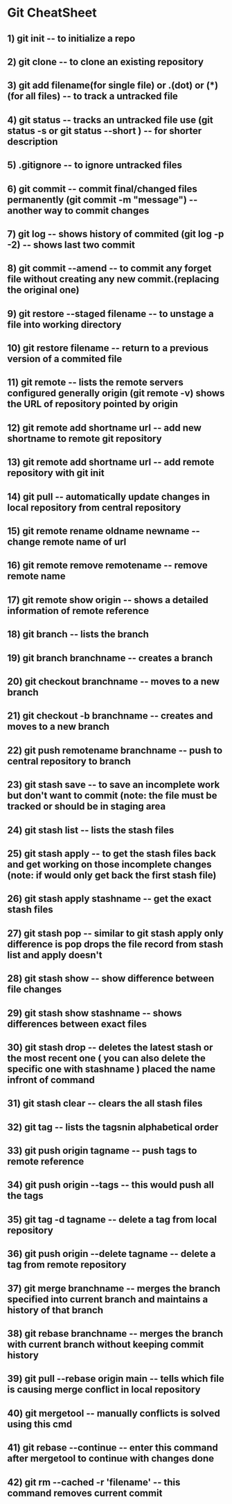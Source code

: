 # Git CheatSheet
## 1) git init -- to initialize a repo
## 2) git clone <repository link> -- to clone an existing repository
## 3) git add filename(for single file) or .(dot) or (*) (for all files) -- to track a untracked file
## 4) git status -- tracks an untracked file use (git status -s or git status --short ) -- for shorter description
## 5) .gitignore -- to ignore untracked files
## 6) git commit -- commit final/changed files permanently (git commit -m "message") -- another way to commit changes
## 7) git log -- shows history of commited (git log -p -2) -- shows last two commit
## 8) git commit --amend -- to commit any forget file without creating any new commit.(replacing the original one)
## 9) git restore --staged filename --  to unstage a file into working directory
## 10) git restore filename -- return to a previous version of a commited file 
## 11) git remote -- lists the remote servers configured generally origin (git remote -v) shows the URL of repository pointed by origin
## 12) git remote add shortname url -- add new shortname to remote git repository
## 13) git remote add shortname url -- add remote repository with git init
## 14) git pull -- automatically update changes in local repository from central repository 
## 15) git remote rename oldname newname -- change remote name of url
## 16) git remote remove remotename -- remove remote name 
## 17) git remote show origin -- shows a detailed information of remote reference
## 18) git branch -- lists the branch
## 19) git branch branchname -- creates a branch
## 20) git checkout branchname -- moves to a new branch
## 21) git checkout -b branchname -- creates and moves to a new branch
## 22) git push remotename branchname -- push to central repository to branch
## 23) git stash save -- to save an incomplete work but don't want to commit (note: the file must be tracked or should be in staging area
## 24) git stash list -- lists the stash files 
## 25) git stash apply -- to get the stash files back and get working on those incomplete changes (note: if would only get back the first stash file)
## 26) git stash apply stashname -- get the exact stash files
## 27) git stash pop -- similar to git stash apply only difference is pop drops the file record from stash list and apply doesn't
## 28) git stash show -- show difference between file changes
## 29) git stash show stashname -- shows differences between exact files
## 30) git stash drop -- deletes the latest stash or the most recent one ( you can also delete the specific one with stashname ) placed the name infront of command
## 31) git stash clear -- clears the all stash files
## 32) git tag -- lists the tagsnin alphabetical order
## 33) git push origin tagname -- push tags to remote reference
## 34) git push origin  --tags -- this would push all the tags
## 35) git tag -d tagname -- delete a tag from local repository
## 36) git push origin --delete tagname -- delete a tag from remote repository
## 37) git merge branchname -- merges the branch specified into current branch and maintains a history of that branch
## 38) git rebase branchname -- merges the branch with current branch without keeping commit history
## 39) git pull --rebase origin main -- tells which file is causing merge conflict in local repository
## 40) git mergetool -- manually conflicts is solved using this cmd
## 41) git rebase --continue -- enter this command after mergetool to continue with changes done
## 42) git rm --cached -r 'filename' -- this command removes current commit
